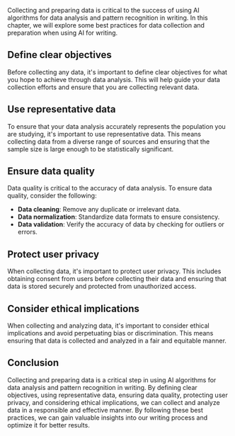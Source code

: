 

Collecting and preparing data is critical to the success of using AI algorithms for data analysis and pattern recognition in writing. In this chapter, we will explore some best practices for data collection and preparation when using AI for writing.

Define clear objectives
-----------------------

Before collecting any data, it's important to define clear objectives for what you hope to achieve through data analysis. This will help guide your data collection efforts and ensure that you are collecting relevant data.

Use representative data
-----------------------

To ensure that your data analysis accurately represents the population you are studying, it's important to use representative data. This means collecting data from a diverse range of sources and ensuring that the sample size is large enough to be statistically significant.

Ensure data quality
-------------------

Data quality is critical to the accuracy of data analysis. To ensure data quality, consider the following:

* **Data cleaning**: Remove any duplicate or irrelevant data.
* **Data normalization**: Standardize data formats to ensure consistency.
* **Data validation**: Verify the accuracy of data by checking for outliers or errors.

Protect user privacy
--------------------

When collecting data, it's important to protect user privacy. This includes obtaining consent from users before collecting their data and ensuring that data is stored securely and protected from unauthorized access.

Consider ethical implications
-----------------------------

When collecting and analyzing data, it's important to consider ethical implications and avoid perpetuating bias or discrimination. This means ensuring that data is collected and analyzed in a fair and equitable manner.

Conclusion
----------

Collecting and preparing data is a critical step in using AI algorithms for data analysis and pattern recognition in writing. By defining clear objectives, using representative data, ensuring data quality, protecting user privacy, and considering ethical implications, we can collect and analyze data in a responsible and effective manner. By following these best practices, we can gain valuable insights into our writing process and optimize it for better results.


